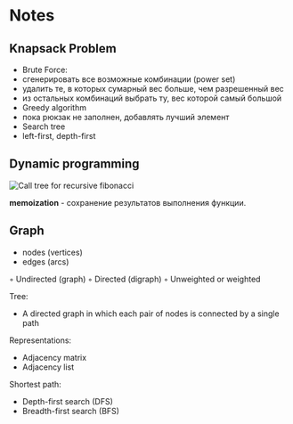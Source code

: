 # Notes

## Knapsack Problem
* Brute Force:
 * сгенерировать все возможные комбинации (power set)
 * удалить те, в которых сумарный вес больше, чем разрешенный вес
 * из остальных комбинаций выбрать ту, вес которой самый большой
* Greedy algorithm
 * пока рюкзак не заполнен, добавлять лучший элемент
* Search tree
 * left-first, depth-first


## Dynamic programming

![Call tree for recursive fibonacci](https://upload.wikimedia.org/wikibooks/en/3/37/Algorithms-F6CallTree.png)

__memoization__ - сохранение результатов выполнения функции.


## Graph

* nodes (vertices)
* edges (arcs)

◦ Undirected (graph)
◦ Directed (digraph)
◦ Unweighted or weighted

Tree:
* A directed graph in which each pair of nodes is connected by a single path


Representations:
* Adjacency matrix
* Adjacency list

Shortest path:
* Depth-first search (DFS)
* Breadth-first search (BFS)
